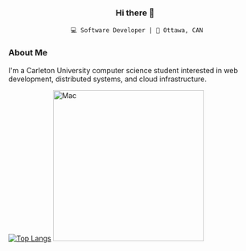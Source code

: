 <div align="center">

### Hi there 👋
     💻 Software Developer | 🌌 Ottawa, CAN
</div>

### About Me

I'm a Carleton University computer science student interested in web development, distributed systems, and cloud infrastructure.

[![Top Langs](https://github-readme-stats.vercel.app/api/top-langs/?username=mathyoumb)](https://github.com/anuraghazra/github-readme-stats)
<img src="https://github.com/MathyouMB/MathyouMB/blob/master/skill_wheel.gif" width="300px" alt="Mac">
